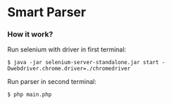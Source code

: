 # Smart Parser

### How it work?

Run selenium with driver in first terminal:

    $ java -jar selenium-server-standalone.jar start -Dwebdriver.chrome.driver=./chromedriver

Run parser in second terminal:

    $ php main.php